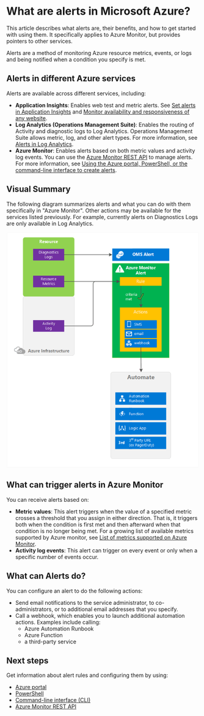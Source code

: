 <properties
	pageTitle="Overview of alerts in Microsoft Azure | Azure"
	description="Alerts enable you to monitor Azure resource metrics, events, or logs and be notified when a condition you specify is met."
	authors="rboucher"
	manager="carolz"
	editor=""
	services="monitoring-and-diagnostics"
	documentationCenter="monitoring-and-diagnostics"/>

<tags
	ms.service="monitoring-and-diagnostics"
	ms.workload="na"
	ms.tgt_pltfrm="na"
	ms.devlang="na"
	ms.topic="article"
	ms.date="03/02/2017"
	ms.author="robb"
	wacn.date=""/>


# What are alerts in Microsoft Azure?
This article describes what alerts are, their benefits, and how to get started with using them. It specifically applies to Azure Monitor, but provides pointers to other services.  

Alerts are a method of monitoring Azure resource metrics, events, or logs and being notified when a condition you specify is met.  

## Alerts in different Azure services
Alerts are available across different services, including:

- **Application Insights**: Enables web test and metric alerts. See [Set alerts in Application Insights](/documentation/articles/app-insights-alerts/) and [Monitor availability and responsiveness of any website](/documentation/articles/app-insights-monitor-web-app-availability/).
- **Log Analytics (Operations Management Suite)**: Enables the routing of Activity and diagnostic logs to Log Analytics. Operations Management Suite allows metric, log, and other alert types. For more information, see [Alerts in Log Analytics](/documentation/articles/log-analytics-alerts/).   
- **Azure Monitor**: Enables alerts based on both metric values and activity log events. You can use the [Azure Monitor REST API](https://msdn.microsoft.com/zh-cn/library/dn931943.aspx) to manage alerts.  For more information, see [Using the Azure portal, PowerShell, or the command-line interface to create alerts](/documentation/articles/insights-alerts-portal/).

## Visual Summary
The following diagram summarizes alerts and what you can do with them specifically in "Azure Monitor". Other actions may be available for the services listed previously. For example, currently alerts on Diagnostics Logs are only available in Log Analytics.

![Alerts explained](./media/monitoring-overview-alerts/Alerts_Overview_Resource_v4.png)

## What can trigger alerts in Azure Monitor

You can receive alerts based on:

* **Metric values**: This alert triggers when the value of a specified metric crosses a threshold that you assign in either direction. That is, it triggers both when the condition is first met and then afterward when that condition is no longer being met. For a growing list of available metrics supported by Azure monitor, see [List of metrics supported on Azure Monitor](monitoring-supported-metrics.md).
* **Activity log events**: This alert can trigger on every event or only when a specific number of events occur.

## What can Alerts do?
You can configure an alert to do the following actions:

* Send email notifications to the service administrator, to co-administrators, or to additional email addresses that you specify.
* Call a webhook, which enables you to launch additional automation actions. Examples include calling:
    - Azure Automation Runbook
    - Azure Function
    - a third-party service


## Next steps

Get information about alert rules and configuring them by using:

- [Azure portal](/documentation/articles/insights-alerts-portal/)
- [PowerShell](/documentation/articles/insights-alerts-powershell/)
- [Command-line interface (CLI)](/documentation/articles/insights-alerts-command-line-interface/)
- [Azure Monitor REST API](https://msdn.microsoft.com/zh-cn/library/azure/dn931945.aspx)
